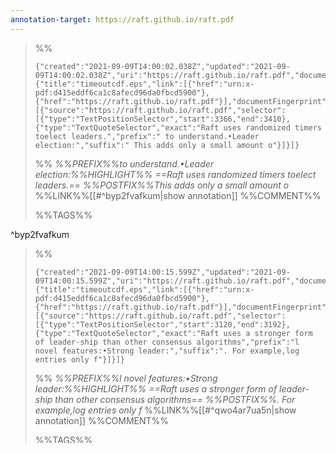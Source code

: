 ```yaml
---
annotation-target: https://raft.github.io/raft.pdf
---
```




>%%
>```annotation-json
>{"created":"2021-09-09T14:00:02.038Z","updated":"2021-09-09T14:00:02.038Z","uri":"https://raft.github.io/raft.pdf","document":{"title":"timeoutcdf.eps","link":[{"href":"urn:x-pdf:d415eddf6ca1c8afecd96da0fbcd5900"},{"href":"https://raft.github.io/raft.pdf"}],"documentFingerprint":"d415eddf6ca1c8afecd96da0fbcd5900"},"target":[{"source":"https://raft.github.io/raft.pdf","selector":[{"type":"TextPositionSelector","start":3366,"end":3410},{"type":"TextQuoteSelector","exact":"Raft uses randomized timers toelect leaders.","prefix":" to understand.•Leader election:","suffix":" This adds only a small amount o"}]}]}
>```
>%%
>*%%PREFIX%%to understand.•Leader election:%%HIGHLIGHT%% ==Raft uses randomized timers toelect leaders.== %%POSTFIX%%This adds only a small amount o*
>%%LINK%%[[#^byp2fvafkum|show annotation]]
>%%COMMENT%%
>
>%%TAGS%%
>
^byp2fvafkum


>%%
>```annotation-json
>{"created":"2021-09-09T14:00:15.599Z","updated":"2021-09-09T14:00:15.599Z","uri":"https://raft.github.io/raft.pdf","document":{"title":"timeoutcdf.eps","link":[{"href":"urn:x-pdf:d415eddf6ca1c8afecd96da0fbcd5900"},{"href":"https://raft.github.io/raft.pdf"}],"documentFingerprint":"d415eddf6ca1c8afecd96da0fbcd5900"},"target":[{"source":"https://raft.github.io/raft.pdf","selector":[{"type":"TextPositionSelector","start":3120,"end":3192},{"type":"TextQuoteSelector","exact":"Raft uses a stronger form of leader-ship than other consensus algorithms","prefix":"l novel features:•Strong leader:","suffix":". For example,log entries only f"}]}]}
>```
>%%
>*%%PREFIX%%l novel features:•Strong leader:%%HIGHLIGHT%% ==Raft uses a stronger form of leader-ship than other consensus algorithms== %%POSTFIX%%. For example,log entries only f*
>%%LINK%%[[#^qwo4ar7ua5n|show annotation]]
>%%COMMENT%%
>
>%%TAGS%%
>
^qwo4ar7ua5n


>%%
>```annotation-json
>{"created":"2021-09-09T14:01:06.537Z","updated":"2021-09-09T14:01:06.537Z","uri":"https://raft.github.io/raft.pdf","document":{"title":"timeoutcdf.eps","link":[{"href":"urn:x-pdf:d415eddf6ca1c8afecd96da0fbcd5900"},{"href":"https://raft.github.io/raft.pdf"}],"documentFingerprint":"d415eddf6ca1c8afecd96da0fbcd5900"},"target":[{"source":"https://raft.github.io/raft.pdf","selector":[{"type":"TextPositionSelector","start":2263,"end":2428},{"type":"TextQuoteSelector","exact":"In designing Raft we applied specific techniques toimprove understandability,including decomposition (Raftseparates leader election, log replication, and safety) and","prefix":"consensus algorithm calledRaft. ","suffix":"This tech report is an extended "}]}]}
>```
>%%
>*%%PREFIX%%consensus algorithm calledRaft.%%HIGHLIGHT%% ==In designing Raft we applied specific techniques toimprove understandability,including decomposition (Raftseparates leader election, log replication, and safety) and== %%POSTFIX%%This tech report is an extended*
>%%LINK%%[[#^6ocuov8ma04|show annotation]]
>%%COMMENT%%
>
>%%TAGS%%
>
^6ocuov8ma04


>%%
>```annotation-json
>{"created":"2021-09-09T14:01:20.708Z","updated":"2021-09-09T14:01:20.708Z","uri":"https://raft.github.io/raft.pdf","document":{"title":"timeoutcdf.eps","link":[{"href":"urn:x-pdf:d415eddf6ca1c8afecd96da0fbcd5900"},{"href":"https://raft.github.io/raft.pdf"}],"documentFingerprint":"d415eddf6ca1c8afecd96da0fbcd5900"},"target":[{"source":"https://raft.github.io/raft.pdf","selector":[{"type":"TextPositionSelector","start":2559,"end":2700},{"type":"TextQuoteSelector","exact":"state space reduction (relative to Paxos, Raft reduces thedegree of nondeterminism and the ways servers can be in-consistent with each other)","prefix":" margin. Published May 20, 2014.","suffix":". A user study with 43 studentsa"}]}]}
>```
>%%
>*%%PREFIX%%margin. Published May 20, 2014.%%HIGHLIGHT%% ==state space reduction (relative to Paxos, Raft reduces thedegree of nondeterminism and the ways servers can be in-consistent with each other)== %%POSTFIX%%. A user study with 43 studentsa*
>%%LINK%%[[#^30cdo8ta9w3|show annotation]]
>%%COMMENT%%
>
>%%TAGS%%
>
^30cdo8ta9w3


>%%
>```annotation-json
>{"created":"2021-09-09T14:01:56.543Z","updated":"2021-09-09T14:01:56.543Z","uri":"https://raft.github.io/raft.pdf","document":{"title":"timeoutcdf.eps","link":[{"href":"urn:x-pdf:d415eddf6ca1c8afecd96da0fbcd5900"},{"href":"https://raft.github.io/raft.pdf"}],"documentFingerprint":"d415eddf6ca1c8afecd96da0fbcd5900"},"target":[{"source":"https://raft.github.io/raft.pdf","selector":[{"type":"TextPositionSelector","start":4407,"end":4466},{"type":"TextQuoteSelector","exact":" discusses the strengthsand weaknesses of Paxos (Section 3)","prefix":"ate machine problem (Section 2),","suffix":", describes our gen-eral approac"}]}]}
>```
>%%
>*%%PREFIX%%ate machine problem (Section 2),%%HIGHLIGHT%% ==discusses the strengthsand weaknesses of Paxos (Section 3)== %%POSTFIX%%, describes our gen-eral approac*
>%%LINK%%[[#^hp83wmjsjme|show annotation]]
>%%COMMENT%%
>
>%%TAGS%%
>
^hp83wmjsjme


>%%
>```annotation-json
>{"created":"2021-09-09T14:03:53.913Z","updated":"2021-09-09T14:03:53.913Z","uri":"https://raft.github.io/raft.pdf","document":{"title":"timeoutcdf.eps","link":[{"href":"urn:x-pdf:d415eddf6ca1c8afecd96da0fbcd5900"},{"href":"https://raft.github.io/raft.pdf"}],"documentFingerprint":"d415eddf6ca1c8afecd96da0fbcd5900"},"target":[{"source":"https://raft.github.io/raft.pdf","selector":[{"type":"TextPositionSelector","start":10150,"end":10273},{"type":"TextQuoteSelector","exact":"Systemssuch as Chubby [4] have implemented Paxos-like algo-rithms, but in most cases their details have not been pub-lished","prefix":"er and from Lamport’s sketches. ","suffix":".Furthermore, the Paxos architec"}]}]}
>```
>%%
>*%%PREFIX%%er and from Lamport’s sketches.%%HIGHLIGHT%% ==Systemssuch as Chubby [4] have implemented Paxos-like algo-rithms, but in most cases their details have not been pub-lished== %%POSTFIX%%.Furthermore, the Paxos architec*
>%%LINK%%[[#^1vx4rdsfyj7|show annotation]]
>%%COMMENT%%
>
>%%TAGS%%
>
^1vx4rdsfyj7


>%%
>```annotation-json
>{"created":"2021-09-09T14:04:21.958Z","updated":"2021-09-09T14:04:21.958Z","uri":"https://raft.github.io/raft.pdf","document":{"title":"timeoutcdf.eps","link":[{"href":"urn:x-pdf:d415eddf6ca1c8afecd96da0fbcd5900"},{"href":"https://raft.github.io/raft.pdf"}],"documentFingerprint":"d415eddf6ca1c8afecd96da0fbcd5900"},"target":[{"source":"https://raft.github.io/raft.pdf","selector":[{"type":"TextPositionSelector","start":21471,"end":21555},{"type":"TextQuoteSelector","exact":"At any given time each server is in one of three states:leader,follower, orcandidate","prefix":"system to tolerate two failures.","suffix":". In normal operation thereis ex"}]}]}
>```
>%%
>*%%PREFIX%%system to tolerate two failures.%%HIGHLIGHT%% ==At any given time each server is in one of three states:leader,follower, orcandidate== %%POSTFIX%%. In normal operation thereis ex*
>%%LINK%%[[#^mqmdkd5mjp|show annotation]]
>%%COMMENT%%
>
>%%TAGS%%
>
^mqmdkd5mjp


>%%
>```annotation-json
>{"created":"2021-09-09T14:04:41.171Z","updated":"2021-09-09T14:04:41.171Z","uri":"https://raft.github.io/raft.pdf","document":{"title":"timeoutcdf.eps","link":[{"href":"urn:x-pdf:d415eddf6ca1c8afecd96da0fbcd5900"},{"href":"https://raft.github.io/raft.pdf"}],"documentFingerprint":"d415eddf6ca1c8afecd96da0fbcd5900"},"target":[{"source":"https://raft.github.io/raft.pdf","selector":[{"type":"TextPositionSelector","start":22048,"end":22363},{"type":"TextQuoteSelector","exact":"Raft divides time intotermsof arbitrary length, asshown in Figure 5. Terms are numbered with consecutiveintegers. Each term begins with anelection, in which oneor more candidates attempt to become leader as describedin Section 5.2. If a candidate wins the election, then itserves as leader for the rest of the term.","prefix":" transitions are discussedbelow.","suffix":" In some situationsan election w"}]}]}
>```
>%%
>*%%PREFIX%%transitions are discussedbelow.%%HIGHLIGHT%% ==Raft divides time intotermsof arbitrary length, asshown in Figure 5. Terms are numbered with consecutiveintegers. Each term begins with anelection, in which oneor more candidates attempt to become leader as describedin Section 5.2. If a candidate wins the election, then itserves as leader for the rest of the term.== %%POSTFIX%%In some situationsan election w*
>%%LINK%%[[#^bkw7zi2h6u4|show annotation]]
>%%COMMENT%%
>
>%%TAGS%%
>
^bkw7zi2h6u4


>%%
>```annotation-json
>{"created":"2021-09-09T14:06:11.932Z","updated":"2021-09-09T14:06:11.932Z","uri":"https://raft.github.io/raft.pdf","document":{"title":"timeoutcdf.eps","link":[{"href":"urn:x-pdf:d415eddf6ca1c8afecd96da0fbcd5900"},{"href":"https://raft.github.io/raft.pdf"}],"documentFingerprint":"d415eddf6ca1c8afecd96da0fbcd5900"},"target":[{"source":"https://raft.github.io/raft.pdf","selector":[{"type":"TextPositionSelector","start":24977,"end":25369},{"type":"TextQuoteSelector","exact":"To begin an election, a follower increments its currentterm and transitions to candidate state. It then votes foritself and issues RequestVote RPCs in parallel to each ofthe other servers in the cluster. A candidate continues inthis state until one of three things happens: (a) it wins theelection, (b) another server establishes itself as leader,or(c) a period of time goes by with no winner","prefix":"election to choose a new leader.","suffix":". These out-comes are discussed "}]}]}
>```
>%%
>*%%PREFIX%%election to choose a new leader.%%HIGHLIGHT%% ==To begin an election, a follower increments its currentterm and transitions to candidate state. It then votes foritself and issues RequestVote RPCs in parallel to each ofthe other servers in the cluster. A candidate continues inthis state until one of three things happens: (a) it wins theelection, (b) another server establishes itself as leader,or(c) a period of time goes by with no winner== %%POSTFIX%%. These out-comes are discussed*
>%%LINK%%[[#^cczjs1l4vcg|show annotation]]
>%%COMMENT%%
>
>%%TAGS%%
>
^cczjs1l4vcg
